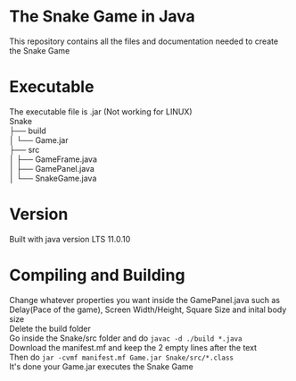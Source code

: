 # The Snake Game in Java
This repository contains all the files and documentation needed to create the Snake Game 
# Executable
The executable file is .jar (Not working for LINUX)  
Snake  
├── build  
│   └── Game.jar  
├── src  
│   ├── GameFrame.java  
│   ├── GamePanel.java  
│   └── SnakeGame.java  
 
# Version
Built with java version LTS 11.0.10  

# Compiling and Building
Change whatever properties you want inside the GamePanel.java such as Delay(Pace of the game), Screen Width/Height, Square Size and inital body size  
Delete the build folder  
Go inside the Snake/src folder and do `javac -d ./build *.java`  
Download the manifest.mf and keep the 2 empty lines after the text  
Then do `jar -cvmf manifest.mf Game.jar Snake/src/*.class`  
It's done your Game.jar executes the Snake Game  
